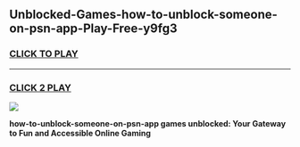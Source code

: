 
## Unblocked-Games-how-to-unblock-someone-on-psn-app-Play-Free-y9fg3
<h3>
<a href="https://premium76.site?title=how-to-unblock-someone-on-psn-app&ref=20M">CLICK TO PLAY</a></h3>
<hr>

<h3>
<a href="https://premium76.site?title=how-to-unblock-someone-on-psn-app&ref=20M">CLICK 2 PLAY</a>
  
</h3>

<a href="https://premium76.site?title=how-to-unblock-someone-on-psn-app&ref=19M"><img src="https://clearcache.store/games.png"></a>


**how-to-unblock-someone-on-psn-app games unblocked: Your Gateway to Fun and Accessible Online Gaming**
